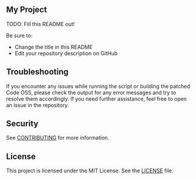 ## My Project

TODO: Fill this README out!

Be sure to:

* Change the title in this README
* Edit your repository description on GitHub

## Troubleshooting

If you encounter any issues while running the script or building the patched Code OSS, please check the output for any error messages and try to resolve them accordingly. If you need further assistance, feel free to open an issue in the repository.

## Security

See [CONTRIBUTING](CONTRIBUTING.md#security-issue-notifications) for more information.

## License

This project is licensed under the MIT License. See the [LICENSE](LICENSE) file.